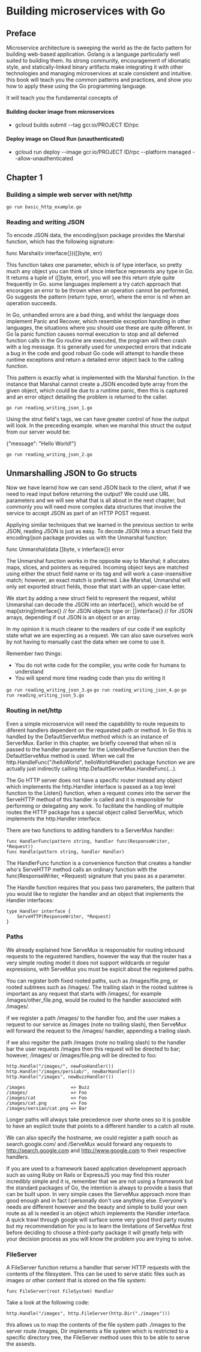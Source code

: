 # Building microservices with Go


## Preface

Microservice architecture is sweeping the world as the de facto pattern for building web-based application. Golang is a language particularly well suited to building them. Its strong community, encouragement of idiomatic style, and statically-linked binary artifacts make integrating it with other technologies and managing microservices at scale consistent and intuitive. this book will teach you the common patterns and practices, and show you how to apply these using the Go programming language.

It will teach you the fundamental concepts of 


#### Building docker image from microservices
- gcloud builds submit --tag gcr.io/PROJECT ID/rpc

#### Deploy image on Cloud Run (unauthenticated)
- gcloud run deploy --image gcr.io/PROJECT ID/rpc --platform managed --allow-unauthenticated

## Chapter 1

### Building a simple web server with net/http

`go run basic_http_example.go`

### Reading and writing JSON

To encode JSON data, the encoding/json package provides the Marshal function, which has the following signature:

func Marshal(v interface{})([]byte, err)

This function takes one parameter, which is of type interface, so pretty much any object you can think of since interface represents any type in Go. It returns a tuple of ([]byte, error), you will see this return style quite frequently in Go. some languages implement a try catch approach that encorages an error to be thrown when an operation cannot be performed, Go suggests the pattern (return type, error), where the error is nil when an operation succeeds.

In Go, unhandled errors are a bad thing, and whilst the language does implement Panic and Recover, which resemble exception handling in other languages, the situations where you should use these are quite different.
In Go la panic function causes normal execution to stop and all deferred function calls in the Go routine are executed, the program will then crash with a log message. It is generally used for unexpected errors that indicate a bug in the code and good robust Go code will attempt to handle these runtime exceptions and return a detailed error object back to the calling function.

This pattern is exactly what is implemented with the Marshal function. In the instance that Marshal cannot create a JSON encoded byte array from the given object, which could be due to a runtime panic, then this is captured and an error object detailing the problem is returned to the caller.


`go run reading_writing_json_1.go`

Using the strut field's tags, we can have greater control of how the output will look. In the preceding example. when we marshal this struct the output from our server would be:

{"message": "Hello World!"}

`go run reading_writing_json_2.go`


## Unmarshalling JSON to Go structs

Now we have learnd how we can send JSON back to the client, what if we need to read input before returning the output? We could use URL parameters and we will see what that is all about in the next chapter, but commonly you will need more complex data structures that involve the service to accept JSON as part of an HTTP POST request.

Appliying similar techniques that we learned in the previous section to write JSON, reading JSON is just as easy. To decode JSON into a struct field the encoding/json package provides us with the Unmarshal function:

func Unmarshal(data []byte, v interface{}) error

The Unmarshal function works in the opposite way to Marshal; it allocates maps, slices, and pointers as required. Incoming object keys are matched using either the struct field name or its tag and will work a case-insensitive match; however, an exact match is preferred. Like Marshal, Unmarshal will only set exported struct fields, those that start with an upper-case letter.

We start by adding a new struct field to represent the request, whilst Unmarshal can decode the JSON into an interface{}, which would be of map[string]interface{} // for JSON objects type or: []interface{} // for JSON arrays, depending if out JSON is an object or an array.

In my opinion it is much clearer to the readers of our code if we explicity state what we are expecting as a request. We can also save ourselves work by not having to manually cast the data when we come to use it.

Remember two things:

* You do not write code for the compiler, you write code for humans to understand
* You will spend more time reading code than you do writing it

`go run reading_writing_json_3.go`
`go run reading_writing_json_4.go`
`go run reading_writing_json_5.go`


### Routing in net/http

Even a simple microservice will need the capabilility to route requests to diferent handlers dependent on the requested path or method. In Go this is handled by the DefaultServerMux method which is an instance of ServerMux. Earlier in this chapter, we briefly covered that when nil is passed to the handler parameter for the ListenAndServe function then the DefaultServeMux method is used. When we call the http.HandleFunc("/helloWorld", helloWorldHandler) package function we are actually just indirectly calling http.DefaultServerMux.HandleFunc(...).

The Go HTTP server does not have a specific router instead any object which implements the http.Handler interface is passed as a top level function to the Listen() function, when a request comes into the server the ServeHTTP method of this handler is called and it is responsible for performing or delegating any work. To facilitate the handling of multiple routes the HTTP package has a special object called ServerMux, which implements the http.Handler interface.

There are two functions to adding handlers to a ServerMux handler:

    func HandlerFunc(pattern string, handler func(ResponseWriter, *Request))
    func Handle(pattern string, handler Handler)

The HandlerFunc function is a convenience function that creates a handler who's ServeHTTP method calls an ordinary function with the func(ResponseWriter, *Request) signature that you pass as a parameter.

The Handle function requires that you pass two parameters, the pattern that you would like to register the handler and an object that implements the Handler interfaces:

    type Handler interface {
        ServeHTTP(ResponseWriter, *Request)
    }


### Paths

We already explained how ServeMux is responsable for routing inbound requests to the regustered handlers, however the way that the router has a very simple routing model it does not support wildcards or regular expressions, with ServeMux you must be expicit about the registered paths.

You can register both fixed rooted paths, such as /images/file.png, or rooted subtrees such as /images/. The trailing slash in the rooted subtree is important as any request that starts with /images/, for example /images/other_file.png, would be routed to the handler associated with /images/.

if we register a path /images/ to the handler foo, and the user makes a request to our service as /images (note no trailing slash), then ServeMux will forward the request to the /images/ handler, appending a trailing slash.

if we also regsiter the path /images (note no trailing slash) to the handler bar the user requests /images then this request will be directed to bar; however, /images/ or /images/file.png will be directed to foo:

    http.Handle("/images/", newFooHandler())
    http.Handle("/images/persiab/", newBarHandler())
    http.Handle("/images", newBuzzHandler())

    /images                 => Buzz
    /images/                => Foo
    /images/cat             => Foo
    /images/cat.png         => Foo
    /images/oersian/cat.png => Bar

Longer paths will always take precedence over shorte ones so it is posible to have an explicit toute that points to a different handler to a catch all route.

We can also specify the hostname, we could register a path souch as search.google.com/ and /ServeMux would forward any requests to http://search.google.com and http://www.google.com to their respective handlers.

If you are used to a framework based application development approach such as using Ruby on Rails or ExpressJS you may find this router incredibly simple and it is, remember that we are not using a framework but the standard packages of Go, the intention is always to provide a basis that can be built upon. In very simple cases the ServeMux approach more than good enough and in fact I personally don't use anything else. Everyone's needs are different however and the beauty and simple to build your own route as all is needed is an object which implements the Handler interface. A quick trawl through google will surface some very good third party routes but my recommendation for you is to learn the limitations of ServeMux first before deciding to choose a third-party package it will greatly help with your decision process as you will know the problem you are trying to solve.

### FileServer

A FileServer function returns a handler that server HTTP requests with the contents of the filesystem. This can be used to serve static files such as images or other content that is stored on the file system:

    func FileServer(root FileSystem) Handler

Take a look at the following code:

    http.Handle("/images", http.FileServer(http.Dir("./images")))

this allows us to map the contents of the file system path ./images to the server route /images, Dir implements a file system which is restricted to a specific directory tree, the FileServer method uses this to be able to serve the assests.    